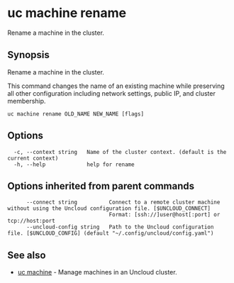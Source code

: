 # uc machine rename

Rename a machine in the cluster.

## Synopsis

Rename a machine in the cluster.

This command changes the name of an existing machine while preserving all other
configuration including network settings, public IP, and cluster membership.

```
uc machine rename OLD_NAME NEW_NAME [flags]
```

## Options

```
  -c, --context string   Name of the cluster context. (default is the current context)
  -h, --help             help for rename
```

## Options inherited from parent commands

```
      --connect string          Connect to a remote cluster machine without using the Uncloud configuration file. [$UNCLOUD_CONNECT]
                                Format: [ssh://]user@host[:port] or tcp://host:port
      --uncloud-config string   Path to the Uncloud configuration file. [$UNCLOUD_CONFIG] (default "~/.config/uncloud/config.yaml")
```

## See also

* [uc machine](uc_machine.md)	 - Manage machines in an Uncloud cluster.

